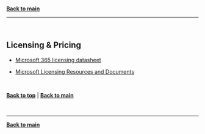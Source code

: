 <a id="top" />

<br/>

[**Back to main**](./README.md)

---

<br/>

<a id="hands-on-labs" />

## Licensing & Pricing

- [Microsoft 365 licensing datasheet](https://aka.ms/M365EnterprisePlans)

- [Microsoft Licensing Resources and Documents](https://www.microsoft.com/licensing/docs/view/Licensing-Guides)

<br/>

[**Back to top**](#top) | [**Back to main**](README.md)

<br/>


---

[**Back to main**](./README.md)
